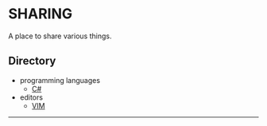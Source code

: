 # SHARING
A place to share various things.

## Directory
* programming languages
  * [C#](c#/)
* editors
  * [VIM](vim/)

---
